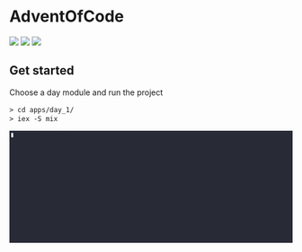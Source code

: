 # AdventOfCode

![](https://img.shields.io/badge/day%20📅-2-blue) ![](https://img.shields.io/badge/stars%20⭐-2-yellow)
 ![](https://img.shields.io/badge/days%20completed-1-red)

## Get started

Choose a day module and run the project

```shell
> cd apps/day_1/
> iex -S mix
```

![](./res/get_started.gif)

